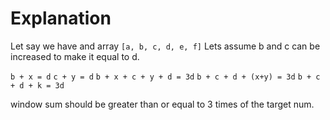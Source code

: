 # Explanation

Let say we have and array `[a, b, c, d, e, f]`
Lets assume b and c can be increased to make it equal to d.

`b + x = d`
`c + y = d`
`b + x + c + y + d = 3d`
`b + c + d + (x+y) = 3d`
`b + c + d + k = 3d`

window sum should be greater than or equal to 3 times of the target num.




